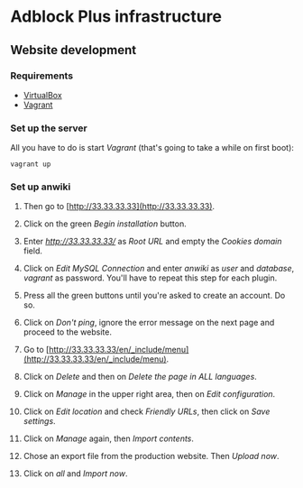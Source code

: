 Adblock Plus infrastructure
===========================

Website development
-------------------

### Requirements

* [VirtualBox](https://www.virtualbox.org/)
* [Vagrant](http://vagrantup.com/)

### Set up the server

All you have to do is start _Vagrant_ (that's going to take a while on
first boot):

    vagrant up

### Set up anwiki

1. Then go to [http://33.33.33.33](http://33.33.33.33).

2. Click on the green _Begin installation_ button.

3. Enter _http://33.33.33.33/_ as _Root URL_ and empty the _Cookies
domain_ field.

4. Click on _Edit MySQL Connection_ and enter _anwiki_ as _user_ and
_database_, _vagrant_ as password. You'll have to repeat this step for
each plugin.

5. Press all the green buttons until you're asked to create an account. Do so.

6. Click on _Don't ping_, ignore the error message on the next page
and proceed to the website.

7. Go to
[http://33.33.33.33/en/_include/menu](http://33.33.33.33/en/_include/menu).

8. Click on _Delete_ and then on _Delete the page in ALL languages_.

9. Click on _Manage_ in the upper right area, then on _Edit
configuration_.

10. Click on _Edit location_ and check _Friendly URLs_, then click on
_Save settings_.

11. Click on _Manage_ again, then _Import contents_.

12. Chose an export file from the production website. Then _Upload
now_.

13. Click on _all_ and _Import now_.
